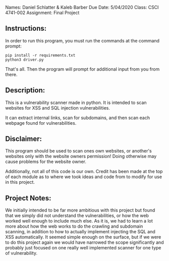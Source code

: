 Names: Daniel Schlatter & Kaleb Barber
Due Date: 5/04/2020
Class: CSCI 4741-002
Assignment: Final Project

## Instructions:

In order to run this program, you must run the commands at the command prompt:

```
pip install -r requirements.txt
python3 driver.py
```

That's all. Then the program will prompt for additional input from you from there.

## Description:

This is a vulnerability scanner made in python. It is intended to scan websites for XSS and SQL injection vulnerabilities.

It can extract internal links, scan for subdomains, and then scan each webpage found for vulnerabilities.

## Disclaimer:

This program should be used to scan ones own websites, or another's websites only with the website owners permission! Doing otherwise may cause problems for the website owner.

Additionally, not all of this code is our own. Credit has been made at the top of each module as to where we took ideas and code from to modify for use in this project.

## Project Notes:

We initially intended to be far more ambitious with this project but found that we simply did not understand the vulnerabilities, or how the web worked well enough to include much else. As it is, we had to learn a lot more about how the web works to do the crawling and subdomain scanning, in addition to how to actually implement injecting the SQL and XSS automatically. It seemed simple enough on the surface, but if we were to do this project again we would have narrowed the scope significantly and probably just focused on one really well implemented scanner for one type of vulnerability.
